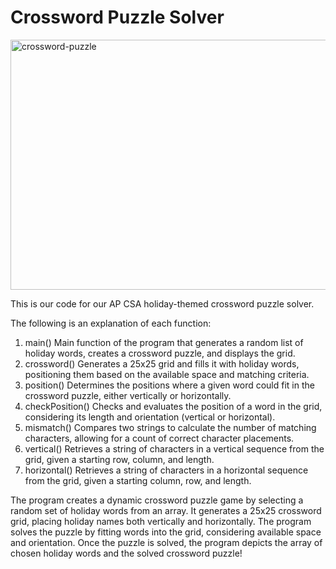 # Crossword Puzzle Solver

<img src="https://github.com/user-attachments/assets/736dfdaf-4713-4e4e-b1f0-1cc74b46abc1" alt="crossword-puzzle" width="800" height="400" />

This is our code for our AP CSA holiday-themed crossword puzzle solver.

The following is an explanation of each function:

1. main()
    Main function of the program that generates a random list of holiday words, creates a crossword puzzle, and displays the grid.
2. crossword()
    Generates a 25x25 grid and fills it with holiday words, positioning them based on the available space and matching criteria.
3. position()
    Determines the positions where a given word could fit in the crossword puzzle, either vertically or horizontally.
4. checkPosition()
    Checks and evaluates the position of a word in the grid, considering its length and orientation (vertical or horizontal).
5. mismatch()
    Compares two strings to calculate the number of matching characters, allowing for a count of correct character placements.
6. vertical()
    Retrieves a string of characters in a vertical sequence from the grid, given a starting row, column, and length.
7. horizontal()
    Retrieves a string of characters in a horizontal sequence from the grid, given a starting column, row, and length.

The program creates a dynamic crossword puzzle game by selecting a random set of holiday words from an array. It generates a 25x25 crossword grid, placing holiday names both vertically and horizontally. The program solves the puzzle by fitting words into the grid, considering available space and orientation. Once the puzzle is solved, the program depicts the array of chosen holiday words and the solved crossword puzzle!
